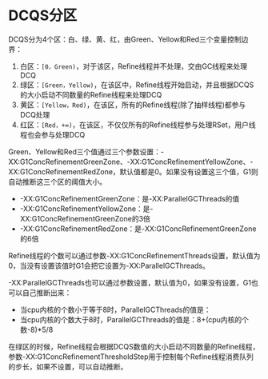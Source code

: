 # DCQS分区

DCQS分为4个区：白、绿、黄、红，由Green、Yellow和Red三个变量控制边界：

1. 白区：`[0，Green)`，对于该区，Refine线程并不处理，交由GC线程来处理DCQ
2. 绿区：`[Green，Yellow)`，在该区中，Refine线程开始启动，并且根据DCQS的大小启动不同数量的Refine线程来处理DCQ
3. 黄区：`[Yellow，Red)`，在该区，所有的Refine线程(除了抽样线程)都参与DCQ处理
4. 红区：`[Red，+∞)`，在该区，不仅仅所有的Refine线程参与处理RSet，用户线程也会参与处理DCQ

Green、Yellow和Red三个值通过三个参数设置：-XX:G1ConcRefinementGreenZone、-XX:G1ConcRefinementYellowZone、-XX:G1ConcRefinementRedZone，默认值都是0。如果没有设置这三个值，G1则自动推断这三个区的阈值大小。

- -XX:G1ConcRefinementGreenZone：是-XX:ParallelGCThreads的值
- -XX:G1ConcRefinementYellowZone：是-XX:G1ConcRefinementGreenZone的3倍
- -XX:G1ConcRefinementRedZone：是-XX:G1ConcRefinementGreenZone的6倍

Refine线程的个数可以通过参数-XX:G1ConcRefinementThreads设置，默认值为0，当没有设置该值时G1会把它设置为-XX:ParallelGCThreads。

-XX:ParallelGCThreads也可以通过参数设置，默认值为0，如果没有设置，G1也可以自己推断出来：

- 当cpu内核的个数小于等于8时，ParallelGCThreads的值是：
- 当cpu内核的个数大于8时，ParallelGCThreads的值是：8+(cpu内核的个数-8)*5/8

在绿区的时候，Refine线程会根据DCQS数值的大小启动不同数量的Refine线程，参数-XX:G1ConcRefinementThresholdStep用于控制每个Refine线程消费队列的步长，如果不设置，可以自动推断。
